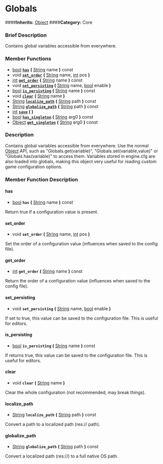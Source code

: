 #  Globals  
####**Inherits:** [Object](class_object)
####**Category:** Core

###  Brief Description  
Contains global variables accessible from everywhere.

###  Member Functions 
  * [bool](class_bool)  **[`has`](#has)**  **(** [String](class_string) name  **)** const
  * void  **[`set_order`](#set_order)**  **(** [String](class_string) name, [int](class_int) pos  **)**
  * [int](class_int)  **[`get_order`](#get_order)**  **(** [String](class_string) name  **)** const
  * void  **[`set_persisting`](#set_persisting)**  **(** [String](class_string) name, [bool](class_bool) enable  **)**
  * [bool](class_bool)  **[`is_persisting`](#is_persisting)**  **(** [String](class_string) name  **)** const
  * void  **[`clear`](#clear)**  **(** [String](class_string) name  **)**
  * [String](class_string)  **[`localize_path`](#localize_path)**  **(** [String](class_string) path  **)** const
  * [String](class_string)  **[`globalize_path`](#globalize_path)**  **(** [String](class_string) path  **)** const
  * [int](class_int)  **[`save`](#save)**  **(** **)**
  * [bool](class_bool)  **[`has_singleton`](#has_singleton)**  **(** [String](class_string) arg0  **)** const
  * [Object](class_object)  **[`get_singleton`](#get_singleton)**  **(** [String](class_string) arg0  **)** const

###  Description  
Contains global variables accessible from everywhere. Use the normal [Object](class_object) API, such as "Globals.get(variable)", "Globals.set(variable,value)" or "Globals.has(variable)" to access them. Variables stored in engine.cfg are also loaded into globals, making this object very useful for reading custom game configuration options.

###  Member Function Description  

#### <a name="has">has</a>
  * [bool](class_bool)  **`has`**  **(** [String](class_string) name  **)** const

Return true if a configuration value is present.

#### <a name="set_order">set_order</a>
  * void  **`set_order`**  **(** [String](class_string) name, [int](class_int) pos  **)**

Set the order of a configuration value (influences when saved to the config file).

#### <a name="get_order">get_order</a>
  * [int](class_int)  **`get_order`**  **(** [String](class_string) name  **)** const

Return the order of a configuration value (influences when saved to the config file).

#### <a name="set_persisting">set_persisting</a>
  * void  **`set_persisting`**  **(** [String](class_string) name, [bool](class_bool) enable  **)**

If set to true, this value can be saved to the configuration file. This is useful for editors.

#### <a name="is_persisting">is_persisting</a>
  * [bool](class_bool)  **`is_persisting`**  **(** [String](class_string) name  **)** const

If returns true, this value can be saved to the configuration file. This is useful for editors.

#### <a name="clear">clear</a>
  * void  **`clear`**  **(** [String](class_string) name  **)**

Clear the whole configuration (not recommended, may break things).

#### <a name="localize_path">localize_path</a>
  * [String](class_string)  **`localize_path`**  **(** [String](class_string) path  **)** const

Convert a path to a localized path (res:// path).

#### <a name="globalize_path">globalize_path</a>
  * [String](class_string)  **`globalize_path`**  **(** [String](class_string) path  **)** const

Convert a localized path (res://) to a full native OS path.
